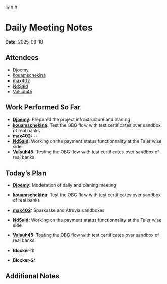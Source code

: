Im# # 
# Daily Meeting Notes

**Date:** 2025-08-18

## Attendees
- [Djoemy](https://github.com/Djoemy)
- [kouamschekina](https://github.com/kouamschekina)
- [max402](https://github.com/max402)
- [NdSaid](https://github.com/NdSaid)
- [Valsuh45](https://github.com/Valsuh45)

## Work Performed So Far
- **[Djoemy](https://github.com/Djoemy):** Prepared the project infrastructure and planing
- **[kouamschekina](https://github.com/kouamschekina):** Test the OBG flow with test certificates over sandbox of real banks
- **[max402](https://github.com/max402):** --
- **[NdSaid](https://github.com/NdSaid):** Working on the payment status functionnality at the Taler wise side 
- **[Valsuh45](https://github.com/Valsuh45):** Testing the OBG flow with test certificates over sandbox of real banks

## Today’s Plan
- **[Djoemy](https://github.com/Djoemy):** Moderation of daily and planing meeting
- **[kouamschekina](https://github.com/kouamschekina):** Test the OBG flow with test certificates over sandbox of real banks
- **[max402](https://github.com/max402):** Sparkasse and Atruvia sandboxes
- **[NdSaid](https://github.com/NdSaid):** Working on the payment status functionnality at the Taler wise side
- **[Valsuh45](https://github.com/Valsuh45):** Testing the OBG flow with test certificates over sandbox of real banks
- **Blocker-1:** 

- **Blocker-2:** 

## Additional Notes





